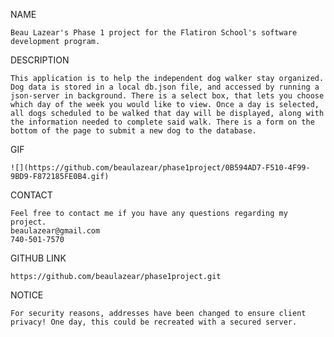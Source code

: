 NAME

    Beau Lazear's Phase 1 project for the Flatiron School's software development program.

DESCRIPTION

    This application is to help the independent dog walker stay organized. Dog data is stored in a local db.json file, and accessed by running a json-server in background. There is a select box, that lets you choose which day of the week you would like to view. Once a day is selected, all dogs scheduled to be walked that day will be displayed, along with the information needed to complete said walk. There is a form on the bottom of the page to submit a new dog to the database.

GIF

    ![](https://github.com/beaulazear/phase1project/0B594AD7-F510-4F99-9BD9-F872185FE0B4.gif)

CONTACT

    Feel free to contact me if you have any questions regarding my project.
    beaulazear@gmail.com
    740-501-7570

GITHUB LINK

    https://github.com/beaulazear/phase1project.git

NOTICE

    For security reasons, addresses have been changed to ensure client privacy! One day, this could be recreated with a secured server.
